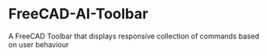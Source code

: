 # FreeCAD-AI-Toolbar
A FreeCAD Toolbar that displays responsive collection of commands based on user behaviour
